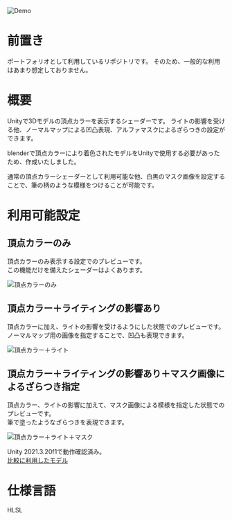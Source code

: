 ![Demo](https://github.com/user-attachments/assets/003d4bdd-f720-4295-999d-6bb5cbb0468d)



# 前置き
ポートフォリオとして利用しているリポジトリです。
そのため、一般的な利用はあまり想定しておりません。

# 概要
Unityで3Dモデルの頂点カラーを表示するシェーダーです。 
ライトの影響を受ける他、ノーマルマップによる凹凸表現、アルファマスクによるざらつきの設定ができます。  

blenderで頂点カラーにより着色されたモデルをUnityで使用する必要があったため、作成いたしました。

通常の頂点カラーシェーダーとして利用可能な他、白黒のマスク画像を設定することで、筆の柄のような模様をつけることが可能です。

# 利用可能設定
## 頂点カラーのみ
頂点カラーのみ表示する設定でのプレビューです。  
この機能だけを備えたシェーダーはよくあります。  

![頂点カラーのみ](https://github.com/user-attachments/assets/ac243222-5eab-4f54-b369-707dcf7215ff)

## 頂点カラー＋ライティングの影響あり
頂点カラーに加え、ライトの影響を受けるようにした状態でのプレビューです。  
ノーマルマップ用の画像を指定することで、凹凸も表現できます。  

![頂点カラー＋ライト](https://github.com/user-attachments/assets/12fa077a-6a0e-4204-9621-43596e874171)

## 頂点カラー＋ライティングの影響あり＋マスク画像によるざらつき指定
頂点カラー、ライトの影響に加えて、マスク画像による模様を指定した状態でのプレビューです。  
筆で塗ったようなざらつきを表現できます。  

![頂点カラー＋ライト＋マスク](https://github.com/user-attachments/assets/c084b526-1d79-47b3-86b6-4ce339c3728a)

Unity 2021.3.20f1で動作確認済み。  
[比較に利用したモデル](https://sketchfab.com/3d-models/van-gogh-d828cf07eacd4f14bb48576731ec7833)

# 仕様言語
HLSL
